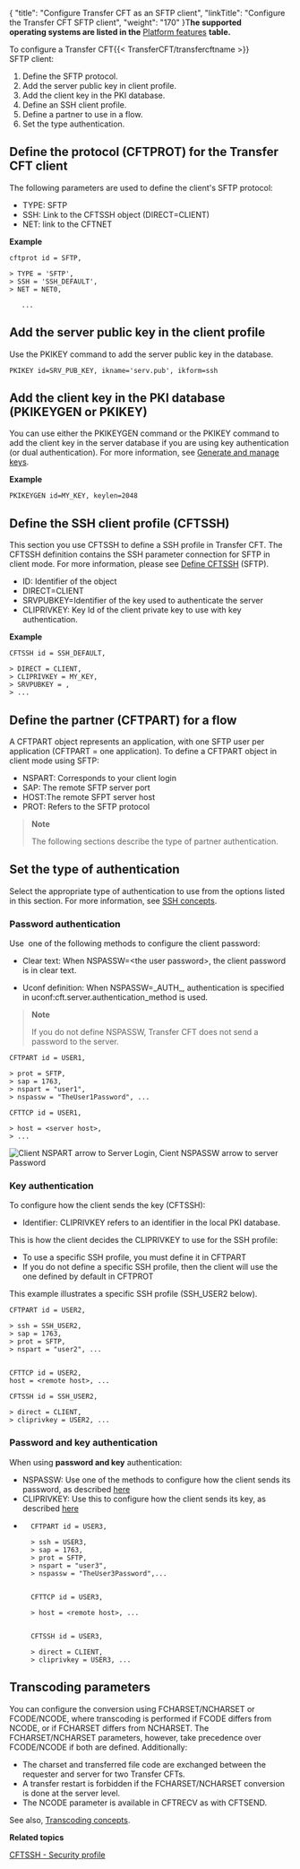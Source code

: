{
    "title": "Configure Transfer CFT as an SFTP client",
    "linkTitle": "Configure the Transfer CFT SFTP client",
    "weight": "170"
}T**he supported operating systems are listed in the** [Platform features](../../../datasheet) **table.**

To configure a Transfer CFT{{< TransferCFT/transfercftname  >}} SFTP client:

1. Define the SFTP protocol.
1. Add the server public key in client profile.
1. Add the client key in the PKI database.
1. Define an SSH client profile.
1. Define a partner to use in a flow.
1. Set the type authentication.

## Define the protocol (CFTPROT) for the Transfer CFT client

The following parameters are used to define the client's SFTP protocol:

- TYPE: SFTP
- SSH: Link to the CFTSSH object (DIRECT=CLIENT)
- NET: link to the CFTNET 

****Example****

```
cftprot id = SFTP,

> TYPE = 'SFTP',
> SSH = 'SSH_DEFAULT',
> NET = NET0,

   ...
```

## Add the server public key in the client profile

Use the PKIKEY command to add the server public key in the database.

```
PKIKEY id=SRV_PUB_KEY, ikname='serv.pub', ikform=ssh
```

## Add the client key in the PKI database (PKIKEYGEN or PKIKEY)

You can use either the PKIKEYGEN command or the PKIKEY command to add the client key in the server database if you are using key authentication (or dual authentication). For more information, see <a href="../new_pki_keys_use" class="MCXref xref">Generate and manage keys</a>.

****Example****

```
PKIKEYGEN id=MY_KEY, keylen=2048
```

## Define the SSH client profile (CFTSSH)

This section you use CFTSSH to define a SSH profile in Transfer CFT. The CFTSSH definition contains the SSH parameter connection for SFTP in client mode. For more information, please see [Define CFTSSH](../../../c_intro_userinterfaces/web_copilot_ui/cftssl/cftssh)
(SFTP).

- ID: Identifier of the object
- DIRECT=CLIENT
- SRVPUBKEY=Identifier of the key used to authenticate the server
- CLIPRIVKEY: Key Id of the client private key to use with key authentication.

****Example****

```
CFTSSH id = SSH_DEFAULT,

> DIRECT = CLIENT,
> CLIPRIVKEY = MY_KEY,
> SRVPUBKEY = ,
> ...

```

## Define the partner (CFTPART) for a flow

A CFTPART object represents an application, with one SFTP user per application (CFTPART = one application). To define a CFTPART object in client mode using SFTP:

- NSPART: Corresponds to your client login
- SAP: The remote SFTP server port
- HOST:The remote SFPT server host
- PROT: Refers to the SFTP protocol

> **Note**
>
> The following sections describe the type of partner authentication.

## Set the type of authentication

Select the appropriate type of authentication to use from the options listed in this section. For more information, see <a href="../sftp_keys_concepts" class="MCXref xref">SSH concepts</a>.

<span id="Password"></span>

### Password authentication

Use  one of the following methods to configure the client password:

- Clear text: When NSPASSW=&lt;the user password>, the client password is in clear text.

<!-- -->

- Uconf definition: When NSPASSW=\_AUTH\_, authentication is specified in uconf:cft.server.authentication\_method is used.

> **Note**
>
> If you do not define NSPASSW, Transfer CFT does not send a password to the server.

```
CFTPART id = USER1,

> prot = SFTP,
> sap = 1763,
> nspart = "user1",
> nspassw = "TheUser1Password", ...

CFTTCP id = USER1,

> host = <server host>,
> ...

```

![Client NSPART arrow to Server Login, Cient NSPASSW arrow to server Password](/Images/TransferCFT/sftp_client.png)

<span id="Key"></span>

### Key authentication

To configure how the client sends the key (CFTSSH):

- Identifier: CLIPRIVKEY refers to an identifier in the local PKI database.

This is how the client decides the CLIPRIVKEY to use for the SSH profile:

- To use a specific SSH profile, you must define it in CFTPART 
- If you do not define a specific SSH profile, then the client will use the one defined by default in CFTPROT 

This example illustrates a specific SSH profile (SSH\_USER2 below).

```
CFTPART id = USER2,

> ssh = SSH_USER2,
> sap = 1763,
> prot = SFTP,
> nspart = "user2", ...

 
CFTTCP id = USER2,
host = <remote host>, ...
 
CFTSSH id = SSH_USER2,

> direct = CLIENT,
> cliprivkey = USER2, ...

```

### Password and key authentication

When using **password and key** authentication:

- NSPASSW: Use one of the methods to configure how the client sends its password, as described [here](#Password)
- CLIPRIVKEY: Use this to configure how the client sends its key, as described [here](#Key)

<!-- -->

- ```
    CFTPART id = USER3,

    > ssh = USER3,
    > sap = 1763,
    > prot = SFTP,
    > nspart = "user3",
    > nspassw = "TheUser3Password",...

     
    CFTTCP id = USER3,

    > host = <remote host>, ...

     
    CFTSSH id = USER3,

    > direct = CLIENT,
    > cliprivkey = USER3, ...

    ```

<span id="Transcod"></span>

## Transcoding parameters

You can configure the conversion using FCHARSET/NCHARSET or FCODE/NCODE, where transcoding is performed if FCODE differs from NCODE, or if FCHARSET differs from NCHARSET. The FCHARSET/NCHARSET parameters, however, take precedence over FCODE/NCODE if both are defined. Additionally:

- The charset and transferred file code are exchanged between the requester and server for two Transfer CFTs.
- A transfer restart is forbidden if the FCHARSET/NCHARSET conversion is done at the server level.
- The NCODE parameter is available in CFTRECV as with CFTSEND.

See also, [Transcoding concepts](../#Transcod).

****Related topics****

[CFTSSH - Security profile](../../../c_intro_userinterfaces/web_copilot_ui/cftssl/cftssh)
